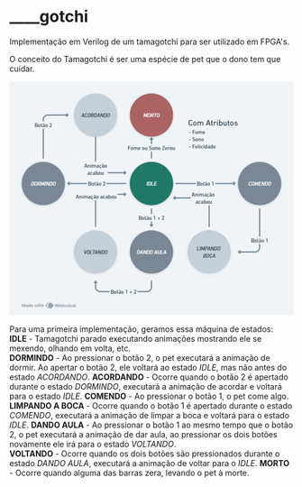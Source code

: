 # ____gotchi  

Implementação em Verilog de um tamagotchi para ser utilizado em FPGA's.  

O conceito do Tamagotchi é ser uma espécie de pet que o dono tem que cuidar.

![Maquina de estados](Diagramas/MaquinaDeEstados.png)  

Para uma primeira implementação, geramos essa máquina de estados:  
**IDLE** - Tamagotchi parado executando animações mostrando ele se mexendo, olhando em volta, etc.  
**DORMINDO** - Ao pressionar o botão 2, o pet executará a animação de dormir. Ao apertar o botão 2, ele voltará ao estado *IDLE*, mas não antes do estado *ACORDANDO*.
**ACORDANDO** - Ocorre quando o botão 2 é apertado durante o estado *DORMINDO*, executará a animação de acordar e voltará para o estado *IDLE*.
**COMENDO** - Ao pressionar o botão 1, o pet come algo.  
**LIMPANDO A BOCA** - Ocorre quando o botão 1 é apertado durante o estado *COMENDO*, executará a animação de limpar a boca e voltará para o estado *IDLE*.
**DANDO AULA** - Ao pressionar o botão 1 ao mesmo tempo que o botão 2, o pet executará a animação de dar aula, ao pressionar os dois botões novamente ele irá para o estado *VOLTANDO*.  
**VOLTANDO** - Ocorre quando os dois botões são pressionados durante o estado *DANDO AULA*, executará a animação de voltar para o *IDLE*.
**MORTO** - Ocorre quando alguma das barras zera, levando o pet à morte.  

